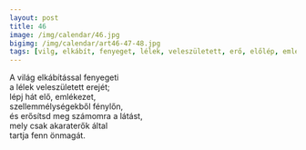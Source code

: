 ```yaml
---
layout: post
title: 46
image: /img/calendar/46.jpg
bigimg: /img/calendar/art46-47-48.jpg
tags: [vilg, elkábít, fenyeget, lélek, veleszületett, erő, előlép, emlékezet, szellemmélység, szellem, mélység, fénylő, megerősít, látás, akaraterő, fenntart, önmaga]
---
```

A világ elkábítással fenyegeti   
a lélek veleszületett erejét;   
lépj hát elő, emlékezet,   
szellemmélységekből fénylőn,   
és erősítsd meg számomra a látást,   
mely csak akaraterők által   
tartja fenn önmagát.
